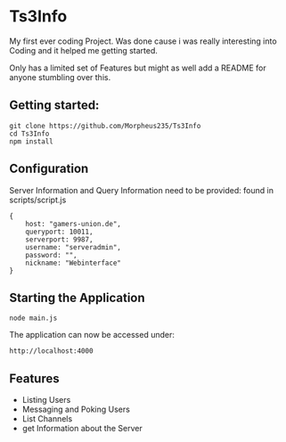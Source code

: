 # Ts3Info

My first ever coding Project.
Was done cause i was really interesting into Coding and it helped me getting started.

Only has a limited set of Features but might as well add a README for anyone stumbling over this.

## Getting started:
```
git clone https://github.com/Morpheus235/Ts3Info
cd Ts3Info
npm install
```
 
 ## Configuration
 
Server Information and Query Information need to be provided:
found in scripts/script.js
 
```
{
    host: "gamers-union.de",
    queryport: 10011,
    serverport: 9987,
    username: "serveradmin",
    password: "",
    nickname: "Webinterface"
}
```

## Starting the Application
```
node main.js
```
The application can now be accessed under:

``` 
http://localhost:4000
```

## Features
* Listing Users
* Messaging and Poking Users
* List Channels
* get Information about the Server

